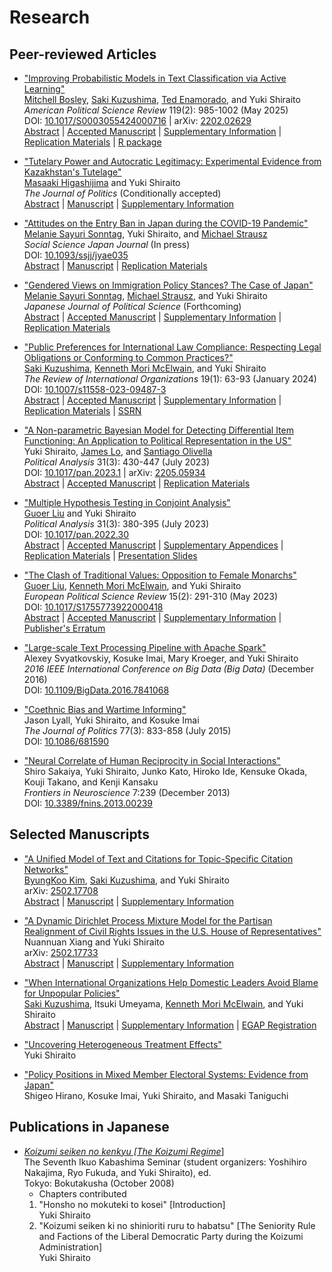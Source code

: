 # Research

## Peer-reviewed Articles
- ["Improving Probabilistic Models in Text Classification via Active Learning"](./pages/activeText.md)  
  [Mitchell Bosley](http://mbosley.github.io/), [Saki Kuzushima](https://sakikuzushima.github.io/), [Ted Enamorado](https://www.tedenamorado.com/), and Yuki Shiraito  
  _American Political Science Review_ 119(2): 985-1002 (May 2025)  
  DOI: [10.1017/S0003055424000716](https://doi.org/10.1017/S0003055424000716) | arXiv: [2202.02629](https://doi.org/10.48550/arXiv.2202.02629)  
  [Abstract](./pages/activeText.md) | [Accepted Manuscript](./files/active.pdf) | [Supplementary Information](./files/active_si.pdf) | [Replication Materials](https://doi.org/10.7910/DVN/7DOXQY) | [R package](https://github.com/activetext/activeText)

- ["Tutelary Power and Autocratic Legitimacy: Experimental Evidence from Kazakhstan's Tutelage"](./pages/tutelary.md)  
  [Masaaki Higashijima](https://masaakihigashijima.com/) and Yuki Shiraito  
  _The Journal of Politics_ (Conditionally accepted)  
  [Abstract](./pages/tutelary.md) | [Manuscript](./files/tutelary.pdf) | [Supplementary Information](./files/tutelary_si.pdf)

- ["Attitudes on the Entry Ban in Japan during the COVID-19 Pandemic"](./pages/covid19note.md)  
  [Melanie Sayuri Sonntag](https://melaniedominguez.com/), Yuki Shiraito, and [Michael Strausz](https://www.michaelstrausz.com/)  
  _Social Science Japan Journal_ (In press)  
  DOI: [10.1093/ssjj/jyae035](https://doi.org/10.1093/ssjj/jyae035)  
  [Abstract](./pages/covid19note.md) | [Manuscript](./files/covid19note.pdf) | [Replication Materials](https://doi.org/10.7910/DVN/IATHHU)

- ["Gendered Views on Immigration Policy Stances? The Case of Japan"](./pages/gndrimgr.md)  
  [Melanie Sayuri Sonntag](https://melaniedominguez.com/), [Michael Strausz](https://www.michaelstrausz.com/), and Yuki Shiraito  
  _Japanese Journal of Political Science_ (Forthcoming)  
  [Abstract](./pages/gndrimgr.md) | [Accepted Manuscript](./files/gndrimgr.pdf) | [Supplementary Information](./files/gndrimgr_si.pdf) | [Replication Materials](https://doi.org/10.7910/DVN/LGBONY)

- ["Public Preferences for International Law Compliance: Respecting Legal Obligations or Conforming to Common Practices?"](./pages/intl_survey.md)  
  [Saki Kuzushima](https://sakikuzushima.github.io/), [Kenneth Mori McElwain](https://www.kennethmcelwain.com/), and Yuki Shiraito  
  _The Review of International Organizations_ 19(1): 63-93 (January 2024)  
  DOI: [10.1007/s11558-023-09487-3](https://doi.org/10.1007/s11558-023-09487-3)  
  [Abstract](./pages/intl_survey.md) | [Accepted Manuscript](./files/intl_survey.pdf) | [Supplementary Information](./files/intl_survey_si.pdf) | [Replication Materials](https://doi.org/10.7910/DVN/KTLTPS) | [SSRN](https://papers.ssrn.com/sol3/papers.cfm?abstract_id=3800474)

- ["A Non-parametric Bayesian Model for Detecting Differential Item Functioning: An Application to Political Representation in the US"](./pages/dpirt.md)  
  Yuki Shiraito, [James Lo](https://scholar.google.com/citations?user=4tdvLzIAAAAJ&hl=en), and [Santiago Olivella](https://www.santiagoolivella.info/)  
  _Political Analysis_ 31(3): 430-447 (July 2023)  
  DOI: [10.1017/pan.2023.1](https://doi.org/10.1017/pan.2023.1) | arXiv: [2205.05934](https://doi.org/10.48550/arXiv.2205.05934)  
  [Abstract](./pages/dpirt.md) | [Accepted Manuscript](./files/dpirt.pdf) | [Replication Materials](https://doi.org/10.7910/DVN/BCDALU)

- ["Multiple Hypothesis Testing in Conjoint Analysis"](./pages/multitestcjoint.md)  
  [Guoer Liu](https://www.guoerliu.com/) and Yuki Shiraito  
  _Political Analysis_ 31(3): 380-395 (July 2023)  
  DOI: [10.1017/pan.2022.30](https://doi.org/10.1017/pan.2022.30)  
  [Abstract](./pages/multitestcjoint.md) | [Accepted Manuscript](./files/multitestcjoint.pdf) | [Supplementary Appendices](./files/multitestcjoint_sup.pdf) | [Replication Materials](https://doi.org/10.7910/DVN/HIPDOP)  |  [Presentation Slides](./files/multitestcjoint_slides.pdf)

- ["The Clash of Traditional Values: Opposition to Female Monarchs"](./pages/clash.md)  
  [Guoer Liu](https://www.guoerliu.com/), [Kenneth Mori McElwain](https://www.kennethmcelwain.com/), and Yuki Shiraito  
  _European Political Science Review_ 15(2): 291-310 (May 2023)  
  DOI: [10.1017/S1755773922000418](https://doi.org/10.1017/S1755773922000418)  
  [Abstract](./pages/clash.md) | [Accepted Manuscript](./files/clash.pdf) | [Supplementary Information](./files/clash_si.pdf) | [Publisher's Erratum](https://doi.org/10.1017/S1755773922000480)

- ["Large-scale Text Processing Pipeline with Apache Spark"](https://doi.org/10.1109/BigData.2016.7841068)  
  Alexey Svyatkovskiy, Kosuke Imai, Mary Kroeger, and Yuki Shiraito  
  _2016 IEEE International Conference on Big Data (Big Data)_ (December 2016)  
  DOI: [10.1109/BigData.2016.7841068](https://doi.org/10.1109/BigData.2016.7841068)

- ["Coethnic Bias and Wartime Informing"](https://doi.org/10.1086/681590)  
  Jason Lyall, Yuki Shiraito, and Kosuke Imai  
  _The Journal of Politics_ 77(3): 833-858 (July 2015)  
  DOI: [10.1086/681590](https://doi.org/10.1086/681590)
  
- ["Neural Correlate of Human Reciprocity in Social Interactions"](https://doi.org/10.3389/fnins.2013.00239)  
  Shiro Sakaiya, Yuki Shiraito, Junko Kato, Hiroko Ide, Kensuke Okada, Kouji Takano, and Kenji Kansaku  
  _Frontiers in Neuroscience_ 7:239 (December 2013)  
  DOI: [10.3389/fnins.2013.00239](https://doi.org/10.3389/fnins.2013.00239)  

## Selected Manuscripts
- ["A Unified Model of Text and Citations for Topic-Specific Citation Networks"](./pages/pctm.md)  
  [ByungKoo Kim](https://www.byungkookim.com/), [Saki Kuzushima](https://sakikuzushima.github.io/), and Yuki Shiraito  
  arXiv: [2502.17708](https://doi.org/10.48550/arXiv.2502.17708)  
  [Abstract](./pages/pctm.md) | [Manuscript](./files/pctm.pdf) | [Supplementary Information](./files/pctm_si.pdf)

- ["A Dynamic Dirichlet Process Mixture Model for the Partisan Realignment of Civil Rights Issues in the U.S. House of Representatives"](./pages/dphmmix.md)  
  Nuannuan Xiang and Yuki Shiraito  
  arXiv: [2502.17733](https://doi.org/10.48550/arXiv.2502.17733)  
  [Abstract](./pages/dphmmix.md) | [Manuscript](./files/dphmmix.pdf) | [Supplementary Information](./files/dphmmix_si)

- ["When International Organizations Help Domestic Leaders Avoid Blame for Unpopular Policies"](./pages/iosupport.md)  
  [Saki Kuzushima](https://sakikuzushima.github.io/), Itsuki Umeyama, [Kenneth Mori McElwain](https://www.kennethmcelwain.com/), and Yuki Shiraito  
  [Abstract](./pages/iosupport.md) | [Manuscript](./files/iosupport.pdf) | [Supplementary Information](./files/iosupport_si.pdf) | [EGAP Registration](https://osf.io/fxuek)

- ["Uncovering Heterogeneous Treatment Effects"](./files/jmp.pdf)  
  Yuki Shiraito
  
- ["Policy Positions in Mixed Member Electoral Systems: Evidence from Japan"](https://imai.fas.harvard.edu/research/japan.html)  
  Shigeo Hirano, Kosuke Imai, Yuki Shiraito, and Masaki Taniguchi

## Publications in Japanese

- [_Koizumi seiken no kenkyu \[The Koizumi Regime_\]](http://www.bokutakusha.com/books/2008/7.html)  
  The Seventh Ikuo Kabashima Seminar (student organizers: Yoshihiro Nakajima, Ryo Fukuda, and Yuki Shiraito), ed.  
  Tokyo: Bokutakusha (October 2008)  
  - Chapters contributed  
  1. "Honsho no mokuteki to kosei" \[Introduction\]  
     Yuki Shiraito
  2. "Koizumi seiken ki no shinioriti ruru to habatsu" \[The Seniority Rule and Factions of the Liberal Democratic Party during the Koizumi Administration\]  
     Yuki Shiraito
  
  
  
<!--
You can use the [editor on GitHub](https://github.com/shiraito/shiraito.github.io/edit/master/index.md) to maintain and preview the content for your website in Markdown files.

Whenever you commit to this repository, GitHub Pages will run [Jekyll](https://jekyllrb.com/) to rebuild the pages in your site, from the content in your Markdown files.

### Markdown

Markdown is a lightweight and easy-to-use syntax for styling your writing. It includes conventions for

```markdown
Syntax highlighted code block

# Header 1
## Header 2
### Header 3

- Bulleted
- List

1. Numbered
2. List

**Bold** and _Italic_ and `Code` text

[Link](url) and ![Image](src)
```

For more details see [GitHub Flavored Markdown](https://guides.github.com/features/mastering-markdown/).

### Jekyll Themes

Your Pages site will use the layout and styles from the Jekyll theme you have selected in your [repository settings](https://github.com/shiraito/shiraito.github.io/settings). The name of this theme is saved in the Jekyll `_config.yml` configuration file.

### Support or Contact

Having trouble with Pages? Check out our [documentation](https://help.github.com/categories/github-pages-basics/) or [contact support](https://github.com/contact) and we’ll help you sort it out.
-->
